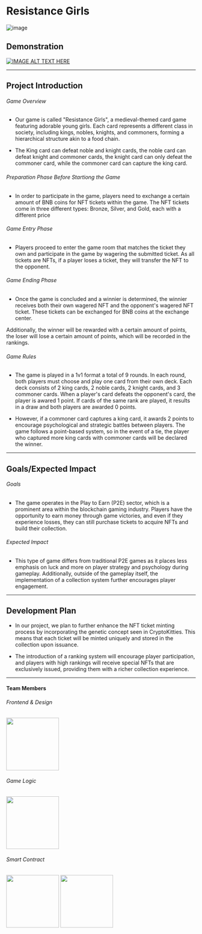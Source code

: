 # Resistance Girls

![image](https://github.com/BinanceHackton/Coup-d-tat/assets/75840431/6296f9b9-1689-4ea6-90ed-741819cd1549)


## Demonstration

[![IMAGE ALT TEXT HERE](https://img.youtube.com/vi/WkWGlvDQH3A/0.jpg)](https://www.youtube.com//watch?v=WkWGlvDQH3A)

-------------------------------------------------------------------------------------------------------------------

## Project Introduction

###### Game Overview
* Our game is called "Resistance Girls", a medieval-themed card game featuring adorable young girls. Each card represents a different class in society, including kings, nobles, knights, and commoners, forming a hierarchical structure akin to a food chain. 

* The King card can defeat noble and knight cards, the noble card can defeat knight and commoner cards, the knight card can only defeat the commoner card, while the commoner card can capture the king card.

###### Preparation Phase Before Startiong the Game
* In order to participate in the game, players need to exchange a certain amount of BNB coins for NFT tickets within the game. The NFT tickets come in three different types: Bronze, Silver, and Gold, each with a different price

###### Game Entry Phase
* Players proceed to enter the game room that matches the ticket they own and participate in the game by wagering the submitted ticket. As all tickets are NFTs, if a player loses a ticket, they will transfer the NFT to the opponent.

###### Game Ending Phase
* Once the game is concluded and a winnier is determined, the winnier receives both their own wagered NFT and the opponent's wagered NFT ticket. These tickets can be exchanged for BNB coins at the exchange center.

Additionally, the winner will be rewarded with a certain amount of points, the loser will lose a certain amount of points, which will be recorded in the rankings.

###### Game Rules
* The game is played in a 1v1 format a total of 9 rounds. In each round, both players must choose and play one card from their own deck. Each deck consists of 2 king cards, 2 noble cards, 2 knight cards, and 3 commoner cards. When a player's card defeats the opponent's card, the player is awared 1 point. If cards of the same rank are played, it results in a draw and both players are awarded 0 points. 

* However, if a commoner card captures a king card, it awards 2 points to encourage psychological and strategic battles between players. The game follows a point-based system, so in the event of a tie, the player who captured more king cards with commoner cards will be declared the winner.

-------------------------------------------------------------------------------------------------------------------

## Goals/Expected Impact

###### Goals
* The game operates in the Play to Earn (P2E) sector, which is a prominent area within the blockchain gaming industry. Players have the opportunity to earn money through game victories, and even if they experience losses, they can still purchase tickets to acquire NFTs and build their collection.

###### Expected Impact
* This type of game differs from traditional P2E games as it places less emphasis on luck and more on player strategy and psychology during gameplay. Additionally, outside of the gameplay itself, the implementation of a collection system further encourages player engagement.

---

## Development Plan
* In our project, we plan to further enhance the NFT ticket minting process by incorporating the genetic concept seen in CryptoKitties. This means that each ticket will be minted uniquely and stored in the collection upon issuance.

* The introduction of a ranking system will encourage player participation, and players with high rankings will receive special NFTs that are exclusively issued, providing them with a richer collection experience.

--- 

#### Team Members

###### Frontend & Design

<a href="https://github.com/c0c0pang"><img src="https://avatars.githubusercontent.com/u/91197026?v=4" style="width:10em"></a> 

###### Game Logic 

<a href="https://github.com/Roderx"><img src="https://avatars.githubusercontent.com/u/13895568?v=4" style="width:10em"></a>

###### Smart Contract

<a href="https://github.com/cacaocoffee"><img src="https://avatars.githubusercontent.com/u/75840431?v=4" style="width:10em"></a> 
<a href="https://github.com/ChoHangMin"><img src="https://avatars.githubusercontent.com/u/118239641?v=4" style="width:10em"></a> 




















